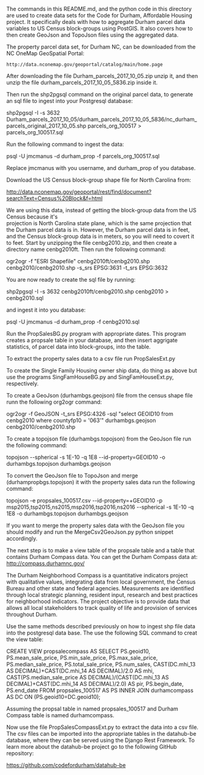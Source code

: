 The commands in this README.md, and the python code in this directory are used to create data sets 
for the Code for Durham, Affordable Housing project. It specifically deals with how to aggregate 
Durham parcel data variables to US Census block-groups using PostGIS. It also covers how to then 
create GeoJson and TopoJson files using the aggregated data.

The property parcel data set, for Durham NC, can be downloaded from the NC OneMap GeoSpatial Portal:

    http://data.nconemap.gov/geoportal/catalog/main/home.page

After downloading the file Durham_parcels_2017_10_05.zip unzip it, and then unzip the file 
durham_parcels_2017_10_05_5836.zip inside it.

Then run the shp2pgsql command on the original parcel data, to generate an sql file to ingest into 
your Postgresql database:

shp2pgsql -I -s 3632 Durham_parcels_2017_10_05/durham_parcels_2017_10_05_5836/nc_durham_parcels_original_2017_10_05.shp parcels_org_100517 > parcels_org_100517.sql

Run the following command to ingest the data:

psql -U jmcmanus -d durham_prop -f parcels_org_100517.sql

Replace jmcmanus with you username, and durham_prop of you database.

Download the US Census block-group shape file for North Carolina from:

http://data.nconemap.gov/geoportal/rest/find/document?searchText=Census%20Block&f=html

We are using this data, instead of getting the block-group data from the US Census because it's  
projection is North Carolina state plane, which is the same projection that the Durham parcel 
data is in. However, the Durham parcel data is in feet, and the Census block-group data is in
meters, so you will need to covert it to feet. Start by unzipping the file cenbg2010.zip, and then
create a directory name cenbg2010ft. Then run the following command:

ogr2ogr -f "ESRI Shapefile" cenbg2010ft/cenbg2010.shp cenbg2010/cenbg2010.shp -s_srs EPSG:3631 -t_srs EPSG:3632

You are now ready to create the sql file by running:

shp2pgsql -I -s 3632 cenbg2010ft/cenbg2010.shp cenbg2010 > cenbg2010.sql

and ingest it into you database:

psql -U jmcmanus -d durham_prop -f cenbg2010.sql

Run the PropSalesBG.py program with appropriate dates. This program creates a propsale table in your 
database, and then insert aggrigate statistics, of parcel data into block-groups, into the table.

To extract the property sales data to a csv file run PropSalesExt.py

To create the Single Family Housing owner ship data, do thing as above but use the programs 
SingFamHouseBG.py and SingFamHouseExt.py, respectively.

To create a GeoJson (durhambgs.geojson) file from the census shape file runn the following org2ogr 
command:

ogr2ogr -f GeoJSON -t_srs EPSG:4326 -sql "select GEOID10 from cenbg2010 where countyfp10 = '063'" durhambgs.geojson cenbg2010/cenbg2010.shp

To create a topojson file (durhambgs.topojson) from the GeoJson file run the following command:

topojson --spherical -s 1E-10 -q 1E8 --id-property=GEOID10 -o durhambgs.topojson durhambgs.geojson

To convert the GeoJson file to TopoJson and merge (durhampropbgs.topojson) it with the property sales 
data run the following command:

topojson -e propsales_100517.csv --id-property=+GEOID10 -p msp2015,tsp2015,ns2015,msp2016,tsp2016,ns2016 --spherical -s 1E-10 -q 1E8 -o durhambgs.topojson durhambgs.geojson

If you want to merge the property sales data with the GeoJson file you should modify and run the
MergeCsv2GeoJson.py python snippet accordingly.

The next step is to make a view table of the propsale table and a table that contains Durham Compass 
data. You can get the Durham Compass data at: http://compass.durhamnc.gov/

The Durham Neighborhood Compass is a quantitative indicators project with qualitative values, integrating data from local government, the Census Bureau and other state and federal agencies. Measurements are identified through local strategic planning, resident input, research and best practices for neighborhood indicators. The project objective is to provide data that allows all local stakeholders to track quality of life and provision of services throughout Durham.

Use the same methods described previously on how to ingest shp file data into the postgresql data base. The use the following SQL command to creat the view table:

CREATE VIEW propsalecompass AS
    SELECT PS.geoid10, PS.mean_sale_price, PS.min_sale_price, PS.max_sale_price,
           PS.median_sale_price, PS.total_sale_price, PS.num_sales,
           CAST(DC.mhi_13 AS DECIMAL)+CAST(DC.mhi_14 AS DECIMAL)/2.0 AS mhi,
           CAST(PS.median_sale_price AS DECIMAL)/(CAST(DC.mhi_13 AS DECIMAL)+CAST(DC.mhi_14 AS DECIMAL)/2.0) AS pir,
           PS.begin_date, PS.end_date
    FROM propsales_100517 AS PS
    INNER JOIN durhamcompass AS DC ON (PS.geoid10=DC.geoid10);

Assuming the propsal table in named propsales_100517 and Durham Compass table is named durhamcompass.

Now use the file PropSalesCompassExt.py to extract the data into a csv file. The csv files can be imported into the appropriate tables in the datahub-be database, where they can be served using the
Django Rest Framework. To learn more about the datahub-be project go to the following GitHub repository:

https://github.com/codefordurham/datahub-be